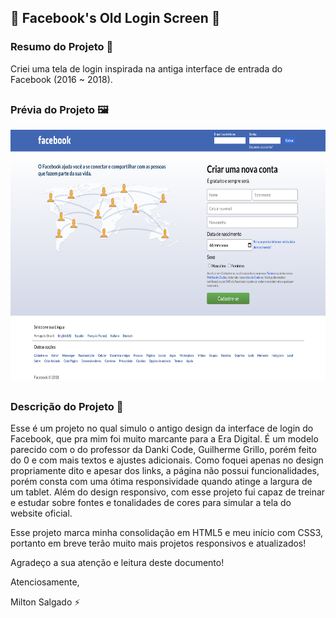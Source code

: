 ## 📲 Facebook's Old Login Screen 📲

### Resumo do Projeto 📄
Criei uma tela de login inspirada na antiga interface de entrada do Facebook (2016 ~ 2018).

##

### Prévia do Projeto 🖼️
<div align="center">
    <img height="400em" src="images/facebook_old_login_screen.png">
</div>

##

### Descrição do Projeto 📖
Esse é um projeto no qual simulo o antigo design da interface de login do Facebook, que pra mim foi muito marcante para a Era Digital. É um modelo parecido com o do professor da Danki Code, Guilherme Grillo, porém feito do 0 e com  mais textos e ajustes adicionais. Como foquei apenas no design propriamente dito e apesar dos links, a página não possui funcionalidades, porém consta com uma ótima responsividade quando atinge a largura de um tablet. Além do design responsivo, com esse projeto fui capaz de treinar e estudar sobre fontes e tonalidades de cores para simular a tela do website oficial.

Esse projeto marca minha consolidação em HTML5 e meu início com CSS3, portanto em breve terão muito mais projetos responsivos e atualizados!

Agradeço a sua atenção e leitura deste documento!

Atenciosamente, 

Milton Salgado ⚡